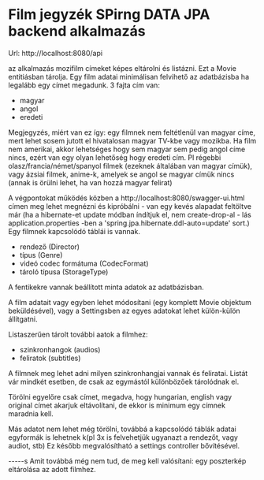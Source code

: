 # Film jegyzék SPirng DATA JPA backend alkalmazás

Url: http://localhost:8080/api

az alkalmazás mozifilm címeket képes eltárolni és listázni. Ezt a Movie entitiásban tárolja.
Egy film adatai minimálisan felvihető az adatbázisba ha legalább egy címet megadunk.
3 fajta cím van:
* magyar
* angol
* eredeti

Megjegyzés, miért van ez így: egy filmnek nem feltétlenül van magyar címe, mert lehet sosem jutott el hivatalosan magyar TV-kbe vagy mozikba.
Ha film nem amerikai, akkor lehetséges hogy sem magyar sem pedig angol címe nincs, ezért van egy olyan lehetőség hogy eredeti cím.
Pl régebbi olasz/francia/német/spanyol filmek (ezeknek általában van magyar címük), vagy ázsiai filmek, anime-k, amelyek se angol se magyar címük nincs (annak is örülni lehet, ha van hozzá magyar felirat)

A végpontokat működés közben a http://localhost:8080/swagger-ui.html címen meg lehet megnézni és kipróbálni - van egy kevés alapadat feltöltve már (ha a hibernate-et update módban índítjuk el, nem create-drop-al - lás application.properties -ben a 'spring.jpa.hibernate.ddl-auto=update' sort.)
Egy filmnek kapcsolódó táblái is vannak. 
* rendező (Director)
* típus (Genre)
* videó codec formátuma (CodecFormat)
* tároló típusa (StorageType)

A fentikekre vannak beállított minta adatok az adatbázisban.

A film adatait vagy egyben lehet módosítani (egy komplett Movie objektum beküldésével), vagy a Settingsben az egyes adatokat lehet külön-külön állítgatni.

Listaszerűen tárolt további aatok a filmhez:
* szinkronhangok (audios)
* feliratok (subtitles)

A filmnek meg lehet adni milyen szinkronhangjai vannak és feliratai. Listát vár mindkét esetben, de csak az egymástól különbözőek tárolódnak el.

Törölni egyelőre csak címet, megadva, hogy hungarian, english vagy original címet akarjuk eltávolítani, de ekkor is minimum egy címnek maradnia kell.

Más adatot nem lehet még törölni, továbbá a kapcsolódó táblák adatai egyformák is lehetnek k(pl 3x is felvehetjük ugyanazt a rendezőt, vagy audiot, stb)
Ez később megvalósítható a settings controller bővítésével.

-----s
Amit továbbá még nem tud, de meg kell valósítani: egy poszterkép eltárolása az adott filmhez.
